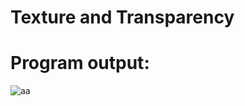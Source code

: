 # Texture and Transparency

# Program output:

![aa](https://github.com/user-attachments/assets/2e5d436f-860c-4ca2-b0de-1d1321fad240)
